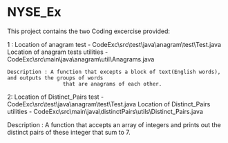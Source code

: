 # NYSE_Ex

This project contains the two Coding excercise provided:

1 : Location of anagram test - CodeExc\src\test\java\anagram\test\Test.java
    Location of anagram tests utilities - CodeExc\src\main\java\anagram\util\Anagrams.java

    Description : A function that excepts a block of text(English words), and outputs the groups of words
    				  that are anagrams of each other.


2: Location of Distinct_Pairs test - CodeExc\src\test\java\anagram\test\Test.java
   Location of Distinct_Pairs utilities - CodeExc\src\main\java\distinctPairs\utils\Distinct_Pairs.java

   Description : A function that accepts an array of integers and prints out the distinct pairs of these integer that sum 
		to 7. 
    